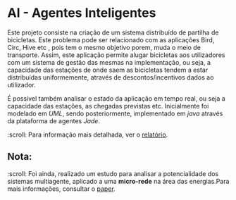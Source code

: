 # AI - Agentes Inteligentes 
Este projeto consiste na criação de um sistema distribuído de partilha de bicicletas. Este problema pode ser relacionado com as aplicações Bird, Circ, Hive etc , pois tem o mesmo objetivo porem, muda o meio de transporte. Assim, este aplicação permite alugar bicicletas aos utilizadores com um sistema de gestão das mesmas na implementação, ou seja, a capacidade das estações de onde saem as bicicletas tendem a estar distribuídas uniformemente, através de descontos/incentivos dados ao utilizador. <p>
É possível também analisar o estado da aplicação em tempo real, ou seja a capacidade das estações, as chegadas previstas etc.
Inicialmente foi modelado em <i> UML</i>, sendo posteriormente, implementado em <i> java</i>  através da plataforma de agentes <i>Jade</i>.
<p>
 :scroll: Para informação mais detalhada, ver o <a href="https://github.com/rafael4512/Uminho/blob/main/4%20ano/AI/Documenta%C3%A7%C3%A3o/AI_F2G11.pdf">relatório</a>.


<h2>Nota:</h2>
:scroll: Foi ainda, realizado um estudo para analisar a potencialidade dos sistemas multiagente, aplicado a uma <b>micro-rede</b> na área das energias.Para mais informações, consultar o <a href="https://github.com/rafael4512/Uminho/blob/main/4%20ano/AI/paper.pdf">paper</a>.
